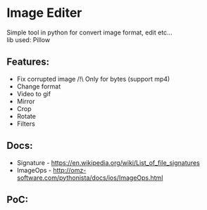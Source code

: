 # Image Editer

Simple tool in python for convert image format, edit etc...<br>
lib used: Pillow

## Features:
- Fix corrupted image /!\ Only for bytes (support mp4)
- Change format
- Video to gif
- Mirror
- Crop
- Rotate
- Filters

## Docs:
- Signature - https://en.wikipedia.org/wiki/List_of_file_signatures
- ImageOps - http://omz-software.com/pythonista/docs/ios/ImageOps.html

## PoC:
